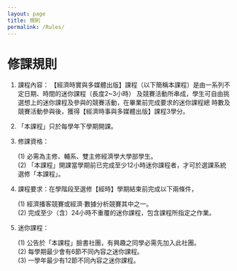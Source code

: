 ```yaml
---
layout: page
title: 規則
permalink: /Rules/
---
```

<h1> 修課規則 </h1>

1. 課程內容：
【經濟時實與多媒體出版】課程（以下簡稱本課程）是由一系列不定日期、時間的迷你課程（長度2~3小時）
及競賽活動所串成，學生可自由挑選想上的迷你課程及參與的競賽活動，在畢業前完成要求的迷你課程總
時數及競賽活動參與後，獲得【經濟時事與多媒體出版】課程3學分。

2. 「本課程」只於每學年下學期開課。

3. 修課資格：  

    (1) 必需為主修、輔系、雙主修經濟學大學部學生。  
  (2) 「本課程」開課當學期前已完成至少12小時迷你課程者，才可於選課系統選修「本課程」。  

4. 課程要求：在學階段至選修【經時】學期結束前完成以下兩條件，  

    (1) 經濟播客競賽或經濟·數據分析競賽其中之一。  
  (2) 完成至少（含）24小時不重覆的迷你課程，包含課程所指定之作業。  

5. 迷你課程：  

    (1) 公告於「本課程」臉書社團，有興趣之同學必需先加入此社團。   
  (2) 每學期最少會有6節不同內容之迷你課程。  
  (3) 一學年最少有12節不同內容之迷你課程。  
